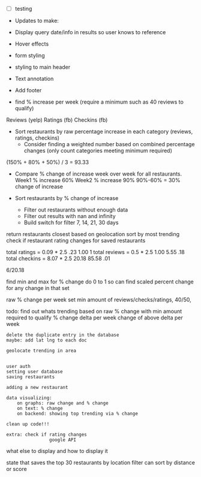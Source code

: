 
- [ ] testing


* Updates to make:
 * Display query date/info in results so user knows to reference
 * Hover effects
 * form styling
 * styling to main header
 * Text annotation
 * Add footer

* find % increase per week (require a minimum such as 40 reviews to qualify)

Reviews (yelp)
Ratings (fb)
Checkins (fb)

* Sort restaurants by raw percentage increase in each category (reviews, ratings, checkins)
	- Consider finding a weighted number based on combined percentage changes (only count categories meeting minimum required)

(150% + 80% + 50%) / 3 = 93.33

* Compare % change of increase week over week for all restaurants.
	Week1 % increase 60%
	Week2 % increase 90%
	90%-60% = 30% change of increase

* Sort restaurants by % change of increase

	* Filter out restaurants without enough data
	* Filter out results with nan and infinity
	* Build switch for filter 7, 14, 21, 30 days


return restaurants closest based on geolocation
    sort by most trending
check if restaurant rating changes for saved restaurants


total ratings = 0.09 * 2.5
.23 1.00 1
total reviews = 0.5 * 2.5
1.00 5.55 .18
total checkins = 8.07 * 2.5
20.18 85.58 .01

6/20.18

find min and max for % change
    do 0 to 1
    so can find scaled percent change for any change in that set

raw % change per week
    set min amount of reviews/checks/ratings, 40/50,


todo:
    find out whats trending based on raw % change with min amount required to qualify
        % change delta per week
        change of above delta per week

    delete the duplicate entry in the database
    maybe: add lat lng to each doc
    
    geolocate trending in area


    user auth
    setting user database
    saving restaurants

    adding a new restaurant

    data visualizing:
        on graphs: raw change and % change
        on text: % change
        on backend: showing top trending via % change
    
    clean up code!!!
    
    extra: check if rating changes
                    google API
what else to display and how to display it

state that saves the top 30 restaurants by location
filter can sort by distance or score